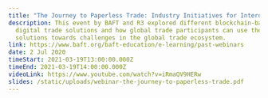 ```yaml
---
title: "The Journey to Paperless Trade: Industry Initiatives for Interoperability"
description: This event by BAFT and R3 explored different blockchain-based
  digital trade solutions and how global trade participants can use these
  solutions towards challenges in the global trade ecosystem.
link: https://www.baft.org/baft-education/e-learning/past-webinars
date: 2 Jul 2020
timeStart: 2021-03-19T13:00:00.000Z
timeEnd: 2021-03-19T14:00:00.000Z
videoLink: https://www.youtube.com/watch?v=iRmaQV9HERw
slides: /static/uploads/webinar-the-journey-to-paperless-trade.pdf
---
```

